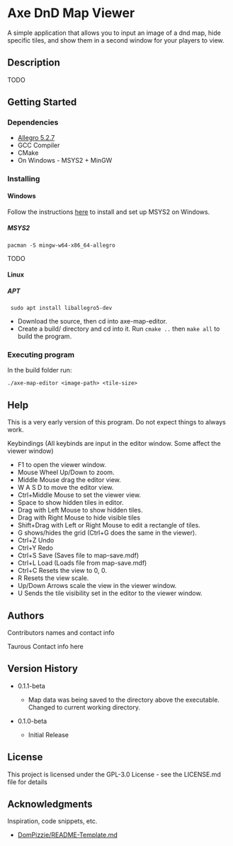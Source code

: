 # Axe DnD Map Viewer

A simple application that allows you to input an image of a dnd map, hide specific tiles, and show them in a second window for your players to view.

## Description

TODO

## Getting Started

### Dependencies

* [Allegro 5.2.7](https://github.com/liballeg/allegro5)
* GCC Compiler
* CMake
* On Windows - MSYS2 + MinGW

### Installing

#### Windows

Follow the instructions [here](https://www.msys2.org/) to install and set up MSYS2 on Windows.

##### MSYS2
```pacman -S mingw-w64-x86_64-allegro```

TODO

#### Linux

##### APT
``` sudo apt install liballegro5-dev```

* Download the source, then cd into axe-map-editor.
* Create a build/ directory and cd into it. Run `cmake ..` then `make all` to build the program.

### Executing program

In the build folder run:
```
./axe-map-editor <image-path> <tile-size>
```

## Help

This is a very early version of this program. Do not expect things to always work.

Keybindings (All keybinds are input in the editor window. Some affect the viewer window)
* F1 to open the viewer window.
* Mouse Wheel Up/Down to zoom.
* Middle Mouse drag the editor view.
* W A S D to move the editor view.
* Ctrl+Middle Mouse to set the viewer view.
* Space to show hidden tiles in editor.
* Drag with Left Mouse to show hidden tiles.
* Drag with Right Mouse to hide visible tiles
* Shift+Drag with Left or Right Mouse to edit a rectangle of tiles.
* G shows/hides the grid (Ctrl+G does the same in the viewer).
* Ctrl+Z Undo
* Ctrl+Y Redo
* Ctrl+S Save (Saves file to map-save.mdf)
* Ctrl+L Load (Loads file from map-save.mdf)
* Ctrl+C Resets the view to 0, 0.
* R Resets the view scale.
* Up/Down Arrows scale the view in the viewer window.
* U Sends the tile visibility set in the editor to the viewer window.

## Authors

Contributors names and contact info

Taurous
Contact info here

## Version History

* 0.1.1-beta
    * Map data was being saved to the directory above the executable. Changed to current working directory.

* 0.1.0-beta
    * Initial Release

## License

This project is licensed under the GPL-3.0 License - see the LICENSE.md file for details

## Acknowledgments

Inspiration, code snippets, etc.
* [DomPizzie/README-Template.md](https://gist.github.com/DomPizzie/7a5ff55ffa9081f2de27c315f5018afc)
